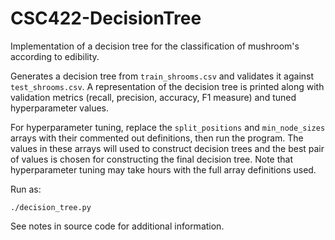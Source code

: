 # CSC422-DecisionTree
Implementation of a decision tree for the classification of mushroom's according to edibility. 

Generates a decision tree from ```train_shrooms.csv``` and validates it against ```test_shrooms.csv```. A representation of the decision tree is printed along with validation metrics (recall, precision, accuracy, F1 measure) and tuned hyperparameter values. 

For hyperparameter tuning, replace the ```split_positions``` and ```min_node_sizes``` arrays with their commented out definitions, then run the program. The values in these arrays will used to construct decision trees and the best pair of values is chosen for constructing the final decision tree. Note that hyperparameter tuning may take hours with the full array definitions used.

Run as:
```
./decision_tree.py
```

See notes in source code for additional information.
